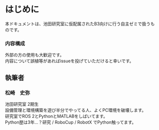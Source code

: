 # はじめに
本ドキュメントは、池田研究室に仮配属されたB3向けに行う自主ゼミで扱うものです。  

### 内容構成


外部の方の使用も大歓迎です。  
内容について誤植等があればissueを投げていただけると幸いです。  


## 執筆者
### 松崎　史弥
池田研究室 2期生  
設備管理と環境構築を遊び半分でやってる人、よくPC環境を破壊します。  
研究室でROS 2とPythonとMATLABをしばいてます。  
Python歴は3年...？研究 / RoboCup / RobotX でPython触ってます。